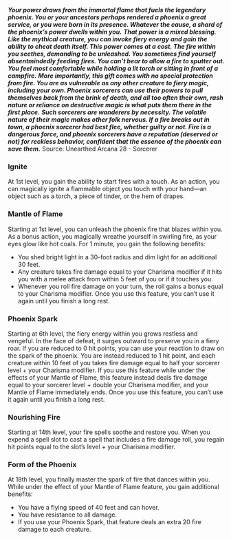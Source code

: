 ***Your power draws from the immortal flame that fuels the legendary phoenix. You or your ancestors perhaps rendered a phoenix a great service, or you were born in its presence. Whatever the cause, a shard of the phoenix’s power dwells within you.***
***That power is a mixed blessing. Like the mythical creature, you can invoke fiery energy and gain the ability to cheat death itself. This power comes at a cost. The fire within you seethes, demanding to be unleashed. You sometimes find yourself absentmindedly feeding fires. You can’t bear to allow a fire to sputter out. You feel most comfortable while holding a lit torch or sitting in front of a campfire.***
***More importantly, this gift comes with no special protection from fire. You are as vulnerable as any other creature to fiery magic, including your own. Phoenix sorcerers can use their powers to pull themselves back from the brink of death, and all too often their own, rash nature or reliance on destructive magic is what puts them there in the first place.***
***Such sorcerers are wanderers by necessity. The volatile nature of their magic makes other folk nervous. If a fire breaks out in town, a phoenix sorcerer had best flee, whether guilty or not. Fire is a dangerous force, and phoenix sorcerers have a reputation (deserved or not) for reckless behavior, confident that the essence of the phoenix can save them.***
Source: Unearthed Arcana 28 - Sorcerer
### Ignite
At 1st level, you gain the ability to start fires with a touch. As an action, you can magically ignite a flammable object you touch with your hand—an object such as a torch, a piece of tinder, or the hem of drapes.
### Mantle of Flame
Starting at 1st level, you can unleash the phoenix fire that blazes within you.
As a bonus action, you magically wreathe yourself in swirling fire, as your eyes glow like hot coals. For 1 minute, you gain the following benefits:
* You shed bright light in a 30-foot radius and dim light for an additional 30 feet.
* Any creature takes fire damage equal to your Charisma modifier if it hits you with a melee attack from within 5 feet of you or if it touches you.
* Whenever you roll fire damage on your turn, the roll gains a bonus equal to your Charisma modifier.
Once you use this feature, you can’t use it again until you finish a long rest.
### Phoenix Spark
Starting at 6th level, the fiery energy within you grows restless and vengeful. In the face of defeat, it surges outward to preserve you in a fiery roar.
If you are reduced to 0 hit points, you can use your reaction to draw on the spark of the phoenix. You are instead reduced to 1 hit point, and each creature within 10 feet of you takes fire damage equal to half your sorcerer level + your Charisma modifier.
If you use this feature while under the effects of your Mantle of Flame, this feature instead deals fire damage equal to your sorcerer level + double your Charisma modifier, and your Mantle of Flame immediately ends.
Once you use this feature, you can’t use it again until you finish a long rest.
### Nourishing Fire
Starting at 14th level, your fire spells soothe and restore you. When you expend a spell slot to cast a spell that includes a fire damage roll, you regain hit points equal to the slot’s level + your Charisma modifier.
### Form of the Phoenix
At 18th level, you finally master the spark of fire that dances within you. While under the effect of your Mantle of Flame feature, you gain additional benefits:
* You have a flying speed of 40 feet and can hover.
* You have resistance to all damage.
* If you use your Phoenix Spark, that feature deals an extra 20 fire damage to each creature.